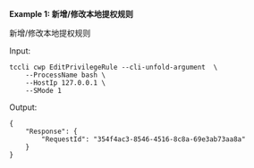 **Example 1: 新增/修改本地提权规则**

新增/修改本地提权规则

Input: 

```
tccli cwp EditPrivilegeRule --cli-unfold-argument  \
    --ProcessName bash \
    --HostIp 127.0.0.1 \
    --SMode 1
```

Output: 
```
{
    "Response": {
        "RequestId": "354f4ac3-8546-4516-8c8a-69e3ab73aa8a"
    }
}
```

